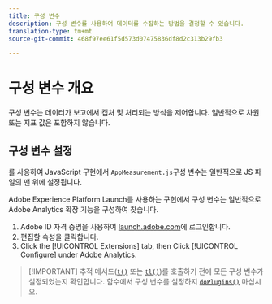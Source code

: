 ```yaml
---
title: 구성 변수
description: 구성 변수를 사용하여 데이터를 수집하는 방법을 결정할 수 있습니다.
translation-type: tm+mt
source-git-commit: 468f97ee61f5d573d07475836df8d2c313b29fb3

---
```



# 구성 변수 개요

구성 변수는 데이터가 보고에서 캡처 및 처리되는 방식을 제어합니다. 일반적으로 차원 또는 지표 값은 포함하지 않습니다.

## 구성 변수 설정

를 사용하여 JavaScript 구현에서 `AppMeasurement.js`구성 변수는 일반적으로 JS 파일의 맨 위에 설정됩니다.

Adobe Experience Platform Launch를 사용하는 구현에서 구성 변수는 일반적으로 Adobe Analytics 확장 기능을 구성하여 찾습니다.

1. Adobe ID 자격 증명을 사용하여 [launch.adobe.com](https://launch.adobe.com)에 로그인합니다.
2. 편집할 속성을 클릭합니다.
3. Click the [!UICONTROL Extensions] tab, then Click [!UICONTROL Configure] under Adobe Analytics.

> [!IMPORTANT] 추적 메서드([`t()`](../functions/t-method.md) 또는 [`tl()`](../functions/tl-method.md))를 호출하기 전에 모든 구성 변수가 설정되었는지 확인합니다. 함수에서 구성 변수를 설정하지 [`doPlugins()`](../functions/doplugins.md) 마십시오.
